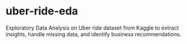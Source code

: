 # uber-ride-eda
Exploratory Data Analysis on Uber ride dataset from Kaggle to extract insights, handle missing data, and identify business recommendations.
